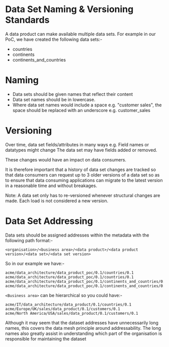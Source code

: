 # Data Set Naming & Versioning Standards

A data product can make available multiple data sets. For example in our PoC, we have created the following data sets:- 
* countries
* continents
* continents_and_countries

# Naming
* Data sets should be given names that reflect their content
* Data set names should be in lowercase.
* Where data set names would include a space e.g. "customer sales", the space should be replaced with an underscore e.g. customer_sales

# Versioning
Over time, data set fields/attributes in many ways 
e.g. Field names or datatypes might change
The data set may have fields added or removed.

These changes would have an impact on data consumers. 

It is therefore important that a history of data set changes are tracked so that data consumers can request up to 3 older versions of a data set so as to ensure that data consuming applications can migrate to the latest version in a reasonable time and without breakages.

Note: A data set only has to re-versioned whenever structural changes are made. Each load is not considered a new version.

# Data Set Addressing 
Data sets should be assigned addresses within the metadata with the following path format:-
```
<organisation>/<business area>/<data product>/<data product version>/<data set>/<data set version>
```
So in our example we have:-
```
acme/data_architecture/data_product_poc/0.1/countries/0.1
acme/data_architecture/data_product_poc/0.1/countries/0.1
acme/data_architecture/data_product_poc/0.1/continents_and_countries/0.1
acme/data_architecture/data_product_poc/0.1/continents_and_countries/0.2
```

```<Business area>``` can be hierarchical so you could have:-

```
acme/IT/data_architecture/data_product/0.1/countries/0.1
acme/Europe/UK/sales/data_product/0.1/customers/0.1
acme/North America/USA/sales/data_product/0.1/customers/0.1
```

Although it may seem that the dataset addresses have unnecessarily long names, this covers the data mesh principle around addressability. 
The long names also greatly assist in understanding which part of the organisation is responsible for maintaining the dataset
